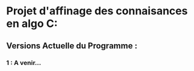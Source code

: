 # Projet d'affinage des connaisances en algo C:
## Versions Actuelle du Programme :
### 1 : A venir...